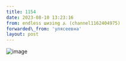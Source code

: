 ```yaml
---
title: 1154
date: 2023-08-10 13:23:16
from: endless шизing ⍼ (channel1162404975)
forwarded\_from: 'улясеевна'
layout: post
---
```


![image](photos/photo_159@10-08-2023_13-23-16.jpg)


